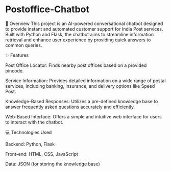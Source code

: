 # Postoffice-Chatbot

🤖 Overview
This project is an AI-powered conversational chatbot designed to provide instant and automated customer support for India Post services. Built with Python and Flask, the chatbot aims to streamline information retrieval and enhance user experience by providing quick answers to common queries.

✨ Features

Post Office Locator: Finds nearby post offices based on a provided pincode.

Service Information: Provides detailed information on a wide range of postal services, including banking, insurance, and delivery options like Speed Post.

Knowledge-Based Responses: Utilizes a pre-defined knowledge base to answer frequently asked questions accurately and efficiently.

Web-Based Interface: Offers a simple and intuitive web interface for users to interact with the chatbot.

💻 Technologies Used

Backend: Python, Flask

Front-end: HTML, CSS, JavaScript

Data: JSON (for storing the knowledge base)
